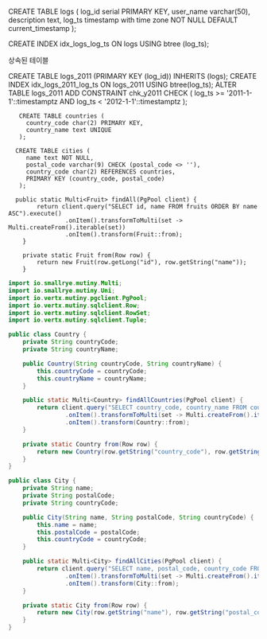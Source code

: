 CREATE TABLE logs 
(
log_id serial PRIMARY KEY, 
user_name varchar(50), 
description text, 
log_ts timestamp with time zone NOT NULL DEFAULT current_timestamp
); 

CREATE INDEX idx_logs_log_ts ON logs USING btree (log_ts);

상속된 테이블

CREATE TABLE logs_2011 (PRIMARY KEY (log_id)) INHERITS (logs);
CREATE INDEX idx_logs_2011_log_ts ON logs_2011 USING btree(log_ts);
ALTER TABLE logs_2011
    ADD CONSTRAINT chk_y2011
    CHECK (
        log_ts >= '2011-1-1'::timestamptz AND log_ts < '2012-1-1'::timestamptz
    ); 

```
​ 	​CREATE​ ​TABLE​ countries (
​ 	  country_code ​char​(2) ​PRIMARY​ ​KEY​,
​ 	  country_name ​text​ ​UNIQUE​
​ 	);
```
```
  ​CREATE​ ​TABLE​ cities (
​ 	  ​name​ ​text​ ​NOT​ ​NULL​,
​ 	  postal_code ​varchar​(9) ​CHECK​ (postal_code <> ​''​),
​ 	  country_code ​char​(2) ​REFERENCES​ countries,
​ 	  ​PRIMARY​ ​KEY​ (country_code, postal_code)
​ 	);
```
```
  public static Multi<Fruit> findAll(PgPool client) {
        return client.query("SELECT id, name FROM fruits ORDER BY name ASC").execute()
                .onItem().transformToMulti(set -> Multi.createFrom().iterable(set)) 
                .onItem().transform(Fruit::from); 
    }

    private static Fruit from(Row row) {
        return new Fruit(row.getLong("id"), row.getString("name"));
    }

```

```java
import io.smallrye.mutiny.Multi;
import io.smallrye.mutiny.Uni;
import io.vertx.mutiny.pgclient.PgPool;
import io.vertx.mutiny.sqlclient.Row;
import io.vertx.mutiny.sqlclient.RowSet;
import io.vertx.mutiny.sqlclient.Tuple;

public class Country {
    private String countryCode;
    private String countryName;

    public Country(String countryCode, String countryName) {
        this.countryCode = countryCode;
        this.countryName = countryName;
    }

    public static Multi<Country> findAllCountries(PgPool client) {
        return client.query("SELECT country_code, country_name FROM countries ORDER BY country_name ASC").execute()
                .onItem().transformToMulti(set -> Multi.createFrom().iterable(set))
                .onItem().transform(Country::from);
    }

    private static Country from(Row row) {
        return new Country(row.getString("country_code"), row.getString("country_name"));
    }
}

public class City {
    private String name;
    private String postalCode;
    private String countryCode;

    public City(String name, String postalCode, String countryCode) {
        this.name = name;
        this.postalCode = postalCode;
        this.countryCode = countryCode;
    }

    public static Multi<City> findAllCities(PgPool client) {
        return client.query("SELECT name, postal_code, country_code FROM cities ORDER BY name ASC").execute()
                .onItem().transformToMulti(set -> Multi.createFrom().iterable(set))
                .onItem().transform(City::from);
    }

    private static City from(Row row) {
        return new City(row.getString("name"), row.getString("postal_code"), row.getString("country_code"));
    }
}
```



    
